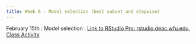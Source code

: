 ```yaml
---
title: Week 6 - Model selection (best subset and stepwise)
---
```


February 15th 
: Model selection
  : [Link to RStudio Pro: rstudio.deac.wfu.edu](https://rstudio.deac.wfu.edu/), [Class Activity](https://sta175-s22.github.io/class_activities/ca_6.html)